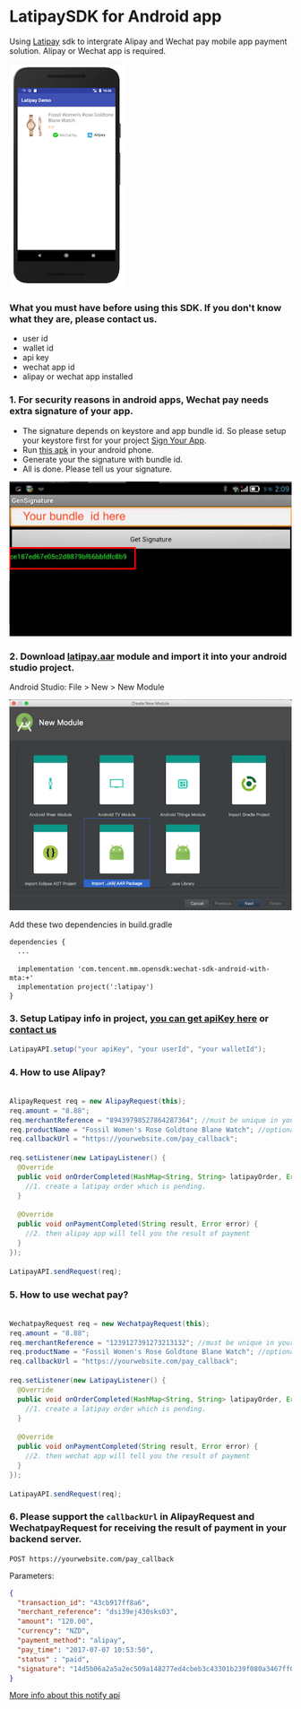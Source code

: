 # LatipaySDK for Android app

Using [Latipay](http://www.latipay.net) sdk to intergrate Alipay and Wechat pay mobile app payment solution. Alipay or Wechat app is required.

![](screenshot/home.png?a)

### What you must have before using this SDK. If you don't know what they are, please contact us.

* user id
* wallet id
* api key
* wechat app id
* alipay or wechat app installed

### 1. For security reasons in android apps, Wechat pay needs extra signature of your app.

* The signature depends on keystore and app bundle id. So please setup your keystore first for your project [Sign Your App](https://developer.android.com/studio/publish/app-signing).
* Run [this apk](https://open.weixin.qq.com/zh_CN/htmledition/res/dev/download/sdk/Gen_Signature_Android.apk) in your android phone.
* Generate your the signature with bundle id.
* All is done. Please tell us your signature.

![](screenshot/chapter8_5_3.png)

### 2. Download [latipay.aar](https://github.com/Latipay/LatipaySDK-Android-Demo/raw/master/latipay/latipay.aar?1525301264551) module and import it into your android studio project.

Android Studio: File > New > New Module

![](screenshot/framework.png)


Add these two dependencies in build.gradle

```
dependencies {
  ...

  implementation 'com.tencent.mm.opensdk:wechat-sdk-android-with-mta:+'
  implementation project(':latipay')
}
```

### 3. Setup Latipay info in project, [you can get apiKey here](https://merchant.latipay.net) or [contact us](http://www.latipay.net/contact/)

```java
LatipayAPI.setup("your apiKey", "your userId", "your walletId");

```

### 4. How to use Alipay?

```java

AlipayRequest req = new AlipayRequest(this);
req.amount = "8.88";
req.merchantReference = "89439798527864287364"; //must be unique in your system
req.productName = "Fossil Women's Rose Goldtone Blane Watch"; //optional
req.callbackUrl = "https://yourwebsite.com/pay_callback";

req.setListener(new LatipayListener() {
  @Override
  public void onOrderCompleted(HashMap<String, String> latipayOrder, Error error) {
    //1. create a latipay order which is pending.
  }

  @Override
  public void onPaymentCompleted(String result, Error error) {
    //2. then alipay app will tell you the result of payment
  }
});

LatipayAPI.sendRequest(req);
```

### 5. How to use wechat pay?

```java

WechatpayRequest req = new WechatpayRequest(this);
req.amount = "8.88";
req.merchantReference = "1239127391273213132"; //must be unique in your system
req.productName = "Fossil Women's Rose Goldtone Blane Watch"; //optional
req.callbackUrl = "https://yourwebsite.com/pay_callback";

req.setListener(new LatipayListener() {
  @Override
  public void onOrderCompleted(HashMap<String, String> latipayOrder, Error error) {
    //1. create a latipay order which is pending.
  }

  @Override
  public void onPaymentCompleted(String result, Error error) {
    //2. then wechat app will tell you the result of payment
  }
});

LatipayAPI.sendRequest(req);
```

### 6. Please support the `callbackUrl` in AlipayRequest and WechatpayRequest for receiving the result of payment in your backend server.

```
POST https://yourwebsite.com/pay_callback
```

Parameters:

```json
{
  "transaction_id": "43cb917ff8a6",
  "merchant_reference": "dsi39ej430sks03",
  "amount": "120.00",
  "currency": "NZD",
  "payment_method": "alipay",
  "pay_time": "2017-07-07 10:53:50",
  "status" : "paid",
  "signature": "14d5b06a2a5a2ec509a148277ed4cbeb3c43301b239f080a3467ff0aba4070e3",
}
```

[More info about this notify api](http://doc.latipay.net/v2/latipay-hosted-online.html#Payment-Result-Asynchronous-Notification)
